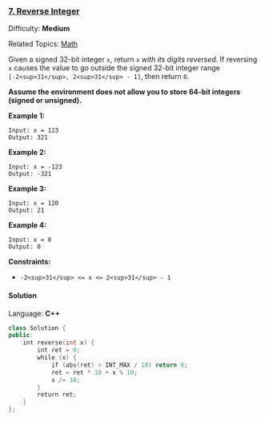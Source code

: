 ### [7\. Reverse Integer](https://leetcode.com/problems/reverse-integer/)

Difficulty: **Medium**

Related Topics: [Math](https://leetcode.com/tag/math/)


Given a signed 32-bit integer `x`, return `x` _with its digits reversed_. If reversing `x` causes the value to go outside the signed 32-bit integer range `[-2<sup>31</sup>, 2<sup>31</sup> - 1]`, then return `0`.

**Assume the environment does not allow you to store 64-bit integers (signed or unsigned).**

**Example 1:**

```
Input: x = 123
Output: 321
```

**Example 2:**

```
Input: x = -123
Output: -321
```

**Example 3:**

```
Input: x = 120
Output: 21
```

**Example 4:**

```
Input: x = 0
Output: 0
```

**Constraints:**

*   `-2<sup>31</sup> <= x <= 2<sup>31</sup> - 1`


#### Solution

Language: **C++**

```c++
class Solution {
public:
    int reverse(int x) {
        int ret = 0;
        while (x) {
            if (abs(ret) > INT_MAX / 10) return 0;
            ret = ret * 10 + x % 10;
            x /= 10;
        }
        return ret;
    }
};
```